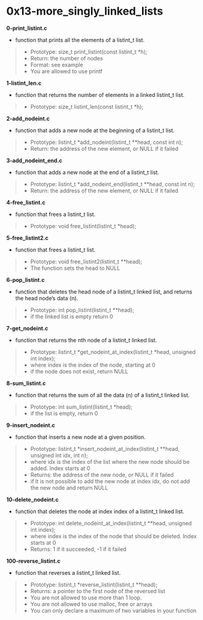 # 0x13-more_singly_linked_lists

**0-print_listint.c**
* function that prints all the elements of a listint_t list.

> * Prototype: size_t print_listint(const listint_t *h);
> * Return: the number of nodes
> * Format: see example
> * You are allowed to use printf

**1-listint_len.c**
* function that returns the number of elements in a linked listint_t list.

> * Prototype: size_t listint_len(const listint_t *h);

**2-add_nodeint.c**
* function that adds a new node at the beginning of a listint_t list.

> * Prototype: listint_t *add_nodeint(listint_t **head, const int n);
> * Return: the address of the new element, or NULL if it failed

**3-add_nodeint_end.c**
* function that adds a new node at the end of a listint_t list.

> * Prototype: listint_t *add_nodeint_end(listint_t **head, const int n);
> * Return: the address of the new element, or NULL if it failed

**4-free_listint.c**
* function that frees a listint_t list.

> * Prototype: void free_listint(listint_t *head);

**5-free_listint2.c**
* function that frees a listint_t list.

> * Prototype: void free_listint2(listint_t **head);
> * The function sets the head to NULL

**6-pop_listint.c**
* function that deletes the head node of a listint_t linked list, and returns the head node’s data (n).

> * Prototype: int pop_listint(listint_t **head);
> * if the linked list is empty return 0

**7-get_nodeint.c**
* function that returns the nth node of a listint_t linked list.

> * Prototype: listint_t *get_nodeint_at_index(listint_t *head, unsigned int index);
> * where index is the index of the node, starting at 0
> * if the node does not exist, return NULL

**8-sum_listint.c**
* function that returns the sum of all the data (n) of a listint_t linked list.

> * Prototype: int sum_listint(listint_t *head);
> * if the list is empty, return 0

**9-insert_nodeint.c**
* function that inserts a new node at a given position.

> * Prototype: listint_t *insert_nodeint_at_index(listint_t **head, unsigned int idx, int n);
> * where idx is the index of the list where the new node should be added. Index starts at 0
> * Returns: the address of the new node, or NULL if it failed
> * if it is not possible to add the new node at index idx, do not add the new node and return NULL

**10-delete_nodeint.c**
* function that deletes the node at index index of a listint_t linked list.

> * Prototype: int delete_nodeint_at_index(listint_t **head, unsigned int index);
> * where index is the index of the node that should be deleted. Index starts at 0
> * Returns: 1 if it succeeded, -1 if it failed

**100-reverse_listint.c**
* function that reverses a listint_t linked list.

> * Prototype: listint_t *reverse_listint(listint_t **head);
> * Returns: a pointer to the first node of the reversed list
> * You are not allowed to use more than 1 loop.
> * You are not allowed to use malloc, free or arrays
> * You can only declare a maximum of two variables in your function